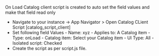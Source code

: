 On Load Catalog client script is created to auto set the field values and make that field read only
 - Navigate to your instance -> App Navigator > Open Catalog CLient Script [catalog_script_client]
 - Set following field Values
        - Name: xyz
        - Applies to: A Catalog item
        - Type: onLoad
        - Catalog item: Select your Catalog item
        - UI Type: All
        - Isolated script: Checked
  -  Create the script as per script.js file.
